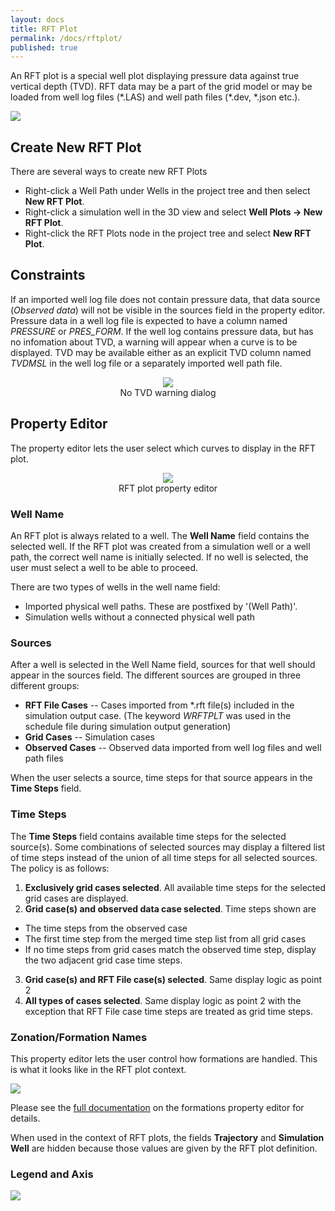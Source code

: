 ```yaml
---
layout: docs
title: RFT Plot
permalink: /docs/rftplot/
published: true
---
```


An RFT plot is a special well plot displaying pressure data against true vertical depth (TVD). RFT data may be a part of the grid model or may be loaded from well log files (\*.LAS) and well path files (\*.dev, \*.json etc.).

![]({{site.baseurl}}/images/RftPlot.png)

## Create New RFT Plot
There are several ways to create new RFT Plots
- Right-click a Well Path under Wells in the project tree and then select **New RFT Plot**.
- Right-click a simulation well in the 3D view and select **Well Plots -> New RFT Plot**.
- Right-click the RFT Plots node in the project tree and select **New RFT Plot**.

## Constraints
If an imported well log file does not contain pressure data, that data source (_Observed data_) will not be visible in the sources field in the property editor. Pressure data in a well log file is expected to have a column named _PRESSURE_ or _PRES_FORM_. If the well log contains pressure data, but has no infomation about TVD, a warning will appear when a curve is to be displayed. TVD may be available either as an explicit TVD column named _TVDMSL_ in the well log file or a separately imported well path file.

<p align="center">
  <img src="{{site.baseurl}}/images/NoTvdWarningDialog.png"/><br/>
  No TVD warning dialog
</p>

## Property Editor
The property editor lets the user select which curves to display in the RFT plot.

<p align="center">
  <img src="{{site.baseurl}}/images/RftPlotPropertyEditor.png"/><br/>
  RFT plot property editor
</p>

### Well Name
An RFT plot is always related to a well. The **Well Name** field contains the selected well. If the RFT plot was created from a simulation well or a well path, the correct well name is initially selected. If no well is selected, the user must select a well to be able to proceed.

There are two types of wells in the well name field:
- Imported physical well paths. These are postfixed by '(Well Path)'.
- Simulation wells without a connected physical well path

### Sources
After a well is selected in the Well Name field, sources for that well should appear in the sources field. The different sources are grouped in three different groups:
- **RFT File Cases** -- Cases imported from \*.rft file(s) included in the simulation output case. (The keyword _WRFTPLT_ was used in the schedule file during simulation output generation)
- **Grid Cases** -- Simulation cases
- **Observed Cases** -- Observed data imported from well log files and well path files

When the user selects a source, time steps for that source appears in the **Time Steps** field.

### Time Steps
The **Time Steps** field contains available time steps for the selected source(s). Some combinations of selected sources may display a filtered list of time steps instead of the union of all time steps for all selected sources. The policy is as follows:
1. **Exclusively grid cases selected**. All available time steps for the selected grid cases are displayed.
2. **Grid case(s) and observed data case selected**. Time steps shown are
  - The time steps from the observed case
  - The first time step from the merged time step list from all grid cases
  - If no time steps from grid cases match the observed time step, display the two adjacent grid case time steps.
3. **Grid case(s) and RFT File case(s) selected**. Same display logic as point 2
4. **All types of cases selected**. Same display logic as point 2 with the exception that RFT File case time steps are treated as grid time steps.

### Zonation/Formation Names
This property editor lets the user control how formations are handled. This is what it looks like in the RFT plot context.

![]({{site.baseurl}}/images/RftPltFormationNames.png)

Please see the [full documentation]({{site.baseurl}}/docs/formations) on the formations property editor for details.

When used in the context of RFT plots, the fields **Trajectory** and **Simulation Well** are hidden because those values are given by the RFT plot definition.

### Legend and Axis
![]({{site.baseurl}}/images/RftPltLegendAndAxis.png)


